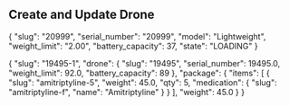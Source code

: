 ## Create and Update Drone

{
    "slug": "20999",
    "serial_number": "20999",
    "model": "Lightweight",
    "weight_limit": "2.00",
    "battery_capacity": 37,
    "state": "LOADING"
}

{
        "slug": "19495-1",
        "drone": {
            "slug": "19495",
            "serial_number": 19495.0,
            "weight_limit": 92.0,
            "battery_capacity": 89
        },
        "package": {
            "items": [
                {
                    "slug": "amitriptyline-5",
                    "weight": 45.0,
                    "qty": 5,
                    "medication": {
                        "slug": "amitriptyline-f",
                        "name": "Amitriptyline"
                    }
                }
            ],
            "weight": 45.0
        }
    }